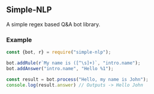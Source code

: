 ## Simple-NLP

A simple regex based Q&A bot library.

### Example
```js
const {bot, r} = require("simple-nlp");

bot.addRule(r`My name is ([^\s]+)`, "intro.name");
bot.addAnswer("intro.name", "Hello %1");

const result = bot.process("Hello, my name is John");
console.log(result.answer) // Outputs -> Hello John
```

